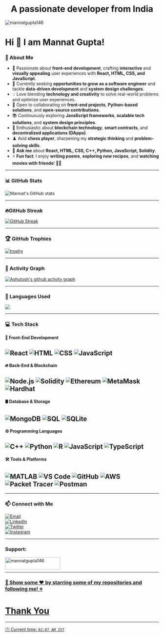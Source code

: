 <h1 align="center">A passionate developer from India</h1>

<p align="left"> <img src="https://komarev.com/ghpvc/?username=mannatgupta146&label=Profile%20views&color=0e75b6&style=flat" alt="mannatgupta146" /> </p>

# Hi 👋 I am Mannat Gupta!

### 💫 About Me  
- 🌱 Passionate about **front-end development**, crafting **interactive** and **visually appealing** user experiences with **React, HTML, CSS, and JavaScript**.  
- 🚀 Currently seeking **opportunities to grow as a software engineer** and tackle **data-driven development** and **system design challenges**.  
- 💡 Love blending **technology and creativity** to solve real-world problems and optimize user experiences.  
- 🤝 Open to collaborating on **front-end projects**, **Python-based solutions**, and **open-source contributions**.  
- 📚 Continuously exploring **JavaScript frameworks**, **scalable tech solutions**, and **system design principles**.  
- 🔗 Enthusiastic about **blockchain technology**, **smart contracts**, and **decentralized applications (DApps)**.  
- ♟️ Avid **chess player**, sharpening my **strategic thinking** and **problem-solving skills**.  
- 💬 **Ask me** about **React, HTML, CSS, C++, Python, JavaScript, Solidity**.  
- ⚡ **Fun fact**: I enjoy **writing poems**, **exploring new recipes**, and **watching movies with friends**! 🎥🍴   

---

### 📊 GitHub Stats  
![Mannat's GitHub stats](https://github-readme-stats.vercel.app/api?username=mannatgupta146&show_icons=true&theme=github-light)  

---

### 🔥GitHub Streak
[![GitHub Streak](https://nirzak-streak-stats.vercel.app?user=mannatgupta146%20&theme=github-light)](https://git.io/streak-stats)  

---

### 🏆 GitHub Trophies  
[![trophy](https://github-profile-trophy.vercel.app/?username=mannatgupta146&theme=flag-india&no-frame=false&margin-w=20)](https://github.com/ryo-ma/github-profile-trophy)

---

### 🌟 Activity Graph  
[![Ashutosh's github activity graph](https://github-readme-activity-graph.vercel.app/graph?username=mannatgupta146&theme=github-light)](https://github.com/ashutosh00710/github-readme-activity-graph)  

---

### 📖 Languages Used

<div style="display: flex; gap: 10px;">
  <img src="https://github-readme-stats.vercel.app/api/top-langs/?username=mannatgupta146&layout=compact" />
</div>

---

### 💻 Tech Stack  

#### 🚀 Front-End Development  
![React](https://img.shields.io/badge/React-61DAFB?style=for-the-badge&logo=react&logoColor=black)  ![HTML](https://img.shields.io/badge/HTML5-E34F26?style=for-the-badge&logo=html5&logoColor=white)  ![CSS](https://img.shields.io/badge/CSS3-1572B6?style=for-the-badge&logo=css3&logoColor=white)  ![JavaScript](https://img.shields.io/badge/JavaScript-F7DF1E?style=for-the-badge&logo=javascript&logoColor=black)  
---

#### 🔥 Back-End & Blockchain  
![Node.js](https://img.shields.io/badge/Node.js-339933?style=for-the-badge&logo=node.js&logoColor=white)  ![Solidity](https://img.shields.io/badge/Solidity-363636?style=for-the-badge&logo=solidity&logoColor=white)  ![Ethereum](https://img.shields.io/badge/Ethereum-3C3C3D?style=for-the-badge&logo=ethereum&logoColor=white)  ![MetaMask](https://img.shields.io/badge/MetaMask-F6851D?style=for-the-badge&logo=metamask&logoColor=white)  ![Hardhat](https://img.shields.io/badge/Hardhat-FF9900?style=for-the-badge&logo=ethereum&logoColor=white)  
---

#### 🛢️ Database & Storage  
![MongoDB](https://img.shields.io/badge/MongoDB-47A248?style=for-the-badge&logo=mongodb&logoColor=white)  ![SQL](https://img.shields.io/badge/SQL-4479A1?style=for-the-badge&logo=mysql&logoColor=white)  ![SQLite](https://img.shields.io/badge/SQLite-003B57?style=for-the-badge&logo=sqlite&logoColor=white)  
---

#### ⚙️ Programming Languages  
![C++](https://img.shields.io/badge/C%2B%2B-00599C?style=for-the-badge&logo=c%2B%2B&logoColor=white)  ![Python](https://img.shields.io/badge/Python-306998?style=for-the-badge&logo=python&logoColor=white)  ![R](https://img.shields.io/badge/R-276DC3?style=for-the-badge&logo=r&logoColor=white)  ![JavaScript](https://img.shields.io/badge/JavaScript-F7DF1E?style=for-the-badge&logo=javascript&logoColor=black) ![TypeScript](https://img.shields.io/badge/TypeScript-3178C6?style=for-the-badge&logo=typescript&logoColor=white)  
---

#### 🛠️ Tools & Platforms  
![MATLAB](https://img.shields.io/badge/MATLAB-0076A8?style=for-the-badge&logo=mathworks&logoColor=white)  ![VS Code](https://img.shields.io/badge/VS%20Code-007ACC?style=for-the-badge&logo=visual-studio-code&logoColor=white)  ![GitHub](https://img.shields.io/badge/GitHub-181717?style=for-the-badge&logo=github&logoColor=white)  ![AWS](https://img.shields.io/badge/AWS-232F3E?style=for-the-badge&logo=amazon-aws&logoColor=white)  ![Packet Tracer](https://img.shields.io/badge/Packet%20Tracer-008CC1?style=for-the-badge&logo=cisco&logoColor=white)  ![Postman](https://img.shields.io/badge/Postman-FF6C37?style=for-the-badge&logo=postman&logoColor=white)  
---

---


### 📫 Connect with Me  
[![Email](https://img.shields.io/badge/-Email-D14836?style=for-the-badge&logo=gmail&logoColor=white)](mailto:mannatgupta146@gmail.com)  
[![LinkedIn](https://img.shields.io/badge/LinkedIn-0077B5?style=for-the-badge&logo=linkedin&logoColor=white)](https://www.linkedin.com/in/mannatgupta146)  
[![Twitter](https://img.shields.io/badge/Twitter-1DA1F2?style=for-the-badge&logo=twitter&logoColor=white)](https://twitter.com/mannatgupta146)  
[![Instagram](https://img.shields.io/badge/Instagram-D32F2F?style=for-the-badge&logo=instagram&logoColor=white)](https://www.instagram.com/mannat_1411)  

---
<h3 align="left">Support:</h3>
<p><a href="https://www.buymeacoffee.com/mannatgupta146"> <img align="left" src="https://cdn.buymeacoffee.com/buttons/v2/default-yellow.png" height="40" width="180" alt="mannatgupta146" /></p><br><br>

---

### 🌟 Show some ❤️ by starring some of my repositories and following me! ⭐

# Thank You
---
🕒 Current time: `02:07 AM IST`
